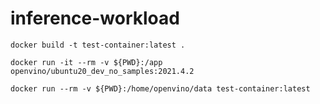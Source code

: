 # inference-workload

```
docker build -t test-container:latest .
```

```
docker run -it --rm -v ${PWD}:/app openvino/ubuntu20_dev_no_samples:2021.4.2
```

```
docker run --rm -v ${PWD}:/home/openvino/data test-container:latest
```